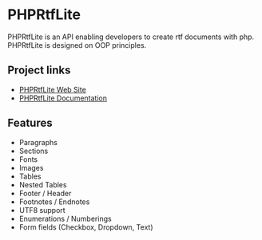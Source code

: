PHPRtfLite
===
PHPRtfLite is an API enabling developers to create rtf documents with php. PHPRtfLite is designed on OOP principles.

Project links
---
* [PHPRtfLite Web Site](https://sourceforge.net/projects/phprtf/)
* [PHPRtfLite Documentation](http://sigma-scripts.de/phprtflite/docs/)

Features
---
* Paragraphs
* Sections
* Fonts
* Images
* Tables
* Nested Tables
* Footer / Header
* Footnotes / Endnotes
* UTF8 support
* Enumerations / Numberings
* Form fields (Checkbox, Dropdown, Text)